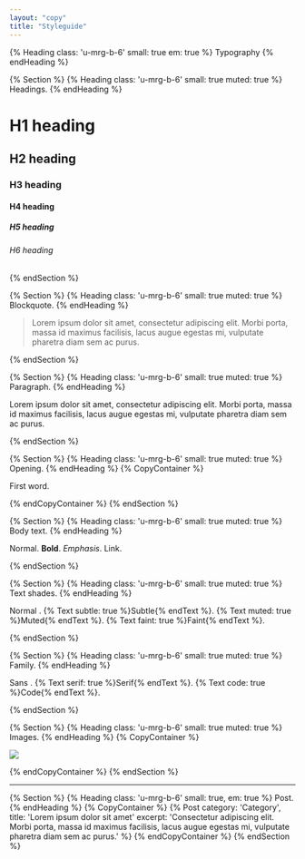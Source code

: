 ```yaml
---
layout: "copy"
title: "Styleguide"
---
```


{% Heading class: 'u-mrg-b-6' small: true em: true %}
  Typography
{% endHeading %}

{% Section %}
  {% Heading class: 'u-mrg-b-6' small: true muted: true %}
    Headings.
  {% endHeading %}

  <h1>H1 heading</h1>
  <h2>H2 heading</h2>
  <h3>H3 heading</h3>
  <h4>H4 heading</h4>
  <h5>H5 heading</h5>
  <h6>H6 heading</h6>
{% endSection %}


{% Section %}
  {% Heading class: 'u-mrg-b-6' small: true muted: true %}
    Blockquote.
  {% endHeading %}

  <blockquote>Lorem ipsum dolor sit amet, consectetur adipiscing elit. Morbi porta, massa id maximus facilisis, lacus augue egestas mi, vulputate pharetra diam sem ac purus.</blockquote>
{% endSection %}


{% Section %}
  {% Heading class: 'u-mrg-b-6' small: true muted: true %}
    Paragraph.
  {% endHeading %}

  <p>Lorem ipsum dolor sit amet, consectetur adipiscing elit. Morbi porta, massa id maximus facilisis, lacus augue egestas mi, vulputate pharetra diam sem ac purus.</p>
{% endSection %}

{% Section %}
  {% Heading class: 'u-mrg-b-6' small: true muted: true %}
    Opening.
  {% endHeading %}
  {% CopyContainer %}
    <p>
      First word.
    </p>
  {% endCopyContainer %}
{% endSection %}

{% Section %}
  {% Heading class: 'u-mrg-b-6' small: true muted: true %}
    Body text.
  {% endHeading %}
  <p>
    Normal. <strong>Bold</strong>. <em>Emphasis</em>. <a>Link</a>.
  </p>
{% endSection %}

{% Section %}
  {% Heading class: 'u-mrg-b-6' small: true muted: true %}
    Text shades.
  {% endHeading %}
  <p>
    Normal .
    {% Text subtle: true %}Subtle{% endText %}.
    {% Text muted: true %}Muted{% endText %}.
    {% Text faint: true %}Faint{% endText %}.
  </p>
{% endSection %}

{% Section %}
  {% Heading class: 'u-mrg-b-6' small: true muted: true %}
    Family.
  {% endHeading %}
  <p>
    Sans .
    {% Text serif: true %}Serif{% endText %}.
    {% Text code: true %}Code{% endText %}.
  </p>
{% endSection %}

{% Section %}
  {% Heading class: 'u-mrg-b-6' small: true muted: true %}
    Images.
  {% endHeading %}
  {% CopyContainer %}
    <p>
      <img src='http://lorempixel.com/400/200/' />
    </p>
  {% endCopyContainer %}
{% endSection %}


---


{% Section %}
  {% Heading class: 'u-mrg-b-6' small: true, em: true %}
    Post.
  {% endHeading %}
  {% CopyContainer %}
    {% Post
      category: 'Category',
      title: 'Lorem ipsum dolor sit amet'
      excerpt: 'Consectetur adipiscing elit. Morbi porta, massa id maximus facilisis, lacus augue egestas mi, vulputate pharetra diam sem ac purus.'
    %}
  {% endCopyContainer %}
{% endSection %}
